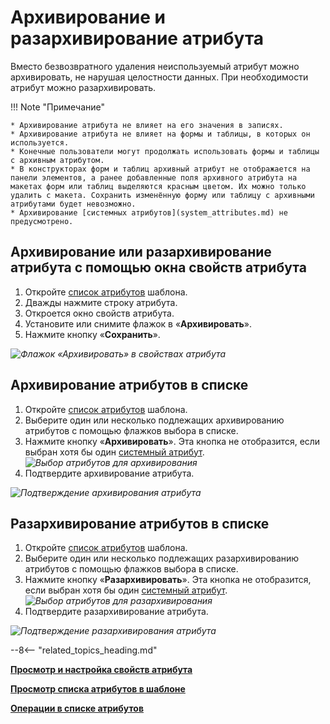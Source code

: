 # Архивирование и разархивирование атрибута

Вместо безвозвратного удаления неиспользуемый атрибут можно архивировать, не нарушая целостности данных. При необходимости атрибут можно разархивировать.

!!! Note "Примечание"

    * Архивирование атрибута не влияет на его значения в записях.
    * Архивирование атрибута не влияет на формы и таблицы, в которых он используется. 
    * Конечные пользователи могут продолжать использовать формы и таблицы с архивным атрибутом.
    * В конструкторах форм и таблиц архивный атрибут не отображается на панели элементов, а ранее добавленные поля архивного атрибута на макетах форм или таблиц выделяются красным цветом. Их можно только удалить с макета. Сохранить изменённую форму или таблицу с архивными атрибутами будет невозможно.
    * Архивирование [системных атрибутов](system_attributes.md) не предусмотрено.

## Архивирование или разархивирование атрибута с помощью окна свойств атрибута

1. Откройте [список атрибутов](attribute_list_view.md) шаблона.
2. Дважды нажмите строку атрибута.
3. Откроется окно свойств атрибута.
4. Установите или снимите флажок в «**Архивировать**».
5. Нажмите кнопку «**Сохранить**».

*![Флажок «Архивировать» в свойствах атрибута](attribute_archive_checbox.png)*

## Архивирование атрибутов в списке

1. Откройте [список атрибутов](attribute_list_view.md) шаблона.
2. Выберите один или несколько подлежащих архивированию атрибутов с помощью флажков выбора в списке.
3. Нажмите кнопку «**Архивировать**». Эта кнопка не отобразится, если выбран хотя бы один [системный атрибут](system_attributes.md).
*![Выбор атрибутов для архивирования](attribute_archive_select_multiple.png)*
4. Подтвердите архивирование атрибута.

*![Подтверждение архивирования атрибута](attribute_archive_confirmation.png)*

## Разархивирование атрибутов в списке

1. Откройте [список атрибутов](attribute_list_view.md) шаблона.
2. Выберите один или несколько подлежащих разархивированию атрибутов с помощью флажков выбора в списке.
3. Нажмите кнопку «**Разархивировать**». Эта кнопка не отобразится, если выбран хотя бы один [системный атрибут](system_attributes.md).
*![Выбор атрибутов для разархивирования](attribute_unarchive_select_multiple.png)*
4. Подтвердите разархивирование атрибута.

*![Подтверждение разархивирования атрибута](attribute_unarchive_confirmation.png)*

--8<-- "related_topics_heading.md"

**[Просмотр и настройка свойств атрибута](attribute_setup.md)**

**[Просмотр списка атрибутов в шаблоне](attribute_list_view.md)**

**[Операции в списке атрибутов](attribute_list_operations.md)**
